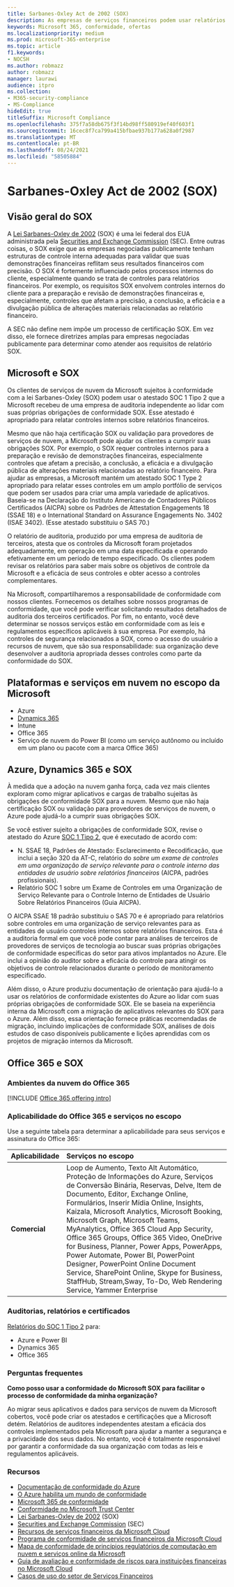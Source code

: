 ```yaml
---
title: Sarbanes-Oxley Act de 2002 (SOX)
description: As empresas de serviços financeiros podem usar relatórios de conformidade da Microsoft para lidar com sua conformidade com a Sarbanes-Oxley Act.
keywords: Microsoft 365, conformidade, ofertas
ms.localizationpriority: medium
ms.prod: microsoft-365-enterprise
ms.topic: article
f1.keywords:
- NOCSH
ms.author: robmazz
author: robmazz
manager: laurawi
audience: itpro
ms.collection:
- M365-security-compliance
- MS-Compliance
hideEdit: true
titleSuffix: Microsoft Compliance
ms.openlocfilehash: 375f7a58db675f3f14bd98ff580919ef40f603f1
ms.sourcegitcommit: 16cec8f7ca799a415bfbae937b177a628a0f2987
ms.translationtype: MT
ms.contentlocale: pt-BR
ms.lasthandoff: 08/24/2021
ms.locfileid: "58505884"
---
```

# <a name="sarbanes-oxley-act-of-2002-sox"></a>Sarbanes-Oxley Act de 2002 (SOX)

## <a name="sox-overview"></a>Visão geral do SOX

A [Lei Sarbanes-Oxley de 2002](https://www.congress.gov/bill/107th-congress/house-bill/3763) (SOX) é uma lei federal dos EUA administrada pela [Securities and Exchange Commission](https://www.sec.gov/) (SEC). Entre outras coisas, o SOX exige que as empresas negociadas publicamente tenham estruturas de controle interna adequadas para validar que suas demonstrações financeiras reflitam seus resultados financeiros com precisão. O SOX é fortemente influenciado pelos processos internos do cliente, especialmente quando se trata de controles para relatórios financeiros. Por exemplo, os requisitos SOX envolvem controles internos do cliente para a preparação e revisão de demonstrações financeiras e, especialmente, controles que afetam a precisão, a conclusão, a eficácia e a divulgação pública de alterações materiais relacionadas ao relatório financeiro.

A SEC não define nem impõe um processo de certificação SOX. Em vez disso, ele fornece diretrizes amplas para empresas negociadas publicamente para determinar como atender aos requisitos de relatório SOX.

## <a name="microsoft-and-sox"></a>Microsoft e SOX

Os clientes de serviços de nuvem da Microsoft sujeitos à conformidade com a lei Sarbanes-Oxley (SOX) podem usar o atestado SOC 1 Tipo 2 que a Microsoft recebeu de uma empresa de auditoria independente ao lidar com suas próprias obrigações de conformidade SOX. Esse atestado é apropriado para relatar controles internos sobre relatórios financeiros.

Mesmo que não haja certificação SOX ou validação para provedores de serviços de nuvem, a Microsoft pode ajudar os clientes a cumprir suas obrigações SOX. Por exemplo, o SOX requer controles internos para a preparação e revisão de demonstrações financeiras, especialmente controles que afetam a precisão, a conclusão, a eficácia e a divulgação pública de alterações materiais relacionadas ao relatório financeiro. Para ajudar as empresas, a Microsoft mantém um atestado SOC 1 Type 2 apropriado para relatar esses controles em um amplo portfólio de serviços que podem ser usados para criar uma ampla variedade de aplicativos. Baseia-se na Declaração do Instituto Americano de Contadores Públicos Certificados (AICPA) sobre os Padrões de Attestation Engagements 18 (SSAE 18) e o International Standard on Assurance Engagements No. 3402 (ISAE 3402). (Esse atestado substituiu o SAS 70.)

O relatório de auditoria, produzido por uma empresa de auditoria de terceiros, atesta que os controles da Microsoft foram projetados adequadamente, em operação em uma data especificada e operando efetivamente em um período de tempo especificado. Os clientes podem revisar os relatórios para saber mais sobre os objetivos de controle da Microsoft e a eficácia de seus controles e obter acesso a controles complementares.

Na Microsoft, compartilharemos a responsabilidade de conformidade com nossos clientes. Fornecemos os detalhes sobre nossos programas de conformidade, que você pode verificar solicitando resultados detalhados de auditoria dos terceiros certificados. Por fim, no entanto, você deve determinar se nossos serviços estão em conformidade com as leis e regulamentos específicos aplicáveis à sua empresa. Por exemplo, há controles de segurança relacionados a SOX, como o acesso do usuário a recursos de nuvem, que são sua responsabilidade: sua organização deve desenvolver a auditoria apropriada desses controles como parte da conformidade do SOX.

## <a name="microsoft-in-scope-cloud-platforms--services"></a>Plataformas e serviços em nuvem no escopo da Microsoft

- Azure
- [Dynamics 365](https://aka.ms/d365-compliance-list)
- Intune
- Office 365
- Serviço de nuvem do Power BI (como um serviço autônomo ou incluído em um plano ou pacote com a marca Office 365)

## <a name="azure-dynamics-365-and-sox"></a>Azure, Dynamics 365 e SOX

À medida que a adoção na nuvem ganha força, cada vez mais clientes exploram como migrar aplicativos e cargas de trabalho sujeitas às obrigações de conformidade SOX para a nuvem. Mesmo que não haja certificação SOX ou validação para provedores de serviços de nuvem, o Azure pode ajudá-lo a cumprir suas obrigações SOX.

Se você estiver sujeito a obrigações de conformidade SOX, revise o atestado do Azure [SOC 1 Tipo 2](./offering-soc-1.md), que é executado de acordo com:

- N. SSAE 18, Padrões de Atestado: Esclarecimento e Recodificação, que inclui a seção 320 da AT-C, relatório do *sobre um exame de controles em uma organização de serviço relevante para o controle interno das entidades de usuário sobre relatórios financeiros* (AICPA, padrões profissionais).
- Relatório SOC 1 sobre um Exame de Controles em uma Organização de Serviço Relevante para o Controle Interno de Entidades de Usuário Sobre Relatórios Pinanceiros (Guia AICPA).

O AICPA SSAE 18 padrão substituiu o SAS 70 e é apropriado para relatórios sobre controles em uma organização de serviço relevantes para as entidades de usuário controles internos sobre relatórios financeiros. Esta é a auditoria formal em que você pode contar para análises de terceiros de provedores de serviços de tecnologia ao buscar suas próprias obrigações de conformidade específicas do setor para ativos implantados no Azure. Ele inclui a opinião do auditor sobre a eficácia do controle para atingir os objetivos de controle relacionados durante o período de monitoramento especificado.

Além disso, o Azure produziu documentação de orientação para ajudá-lo a usar os relatórios de conformidade existentes do Azure ao lidar com suas próprias obrigações de conformidade SOX. [](https://azure.microsoft.com/resources/microsoft-azure-guidance-for-sarbanes-oxley-sox/) Ele se baseia na experiência interna da Microsoft com a migração de aplicativos relevantes do SOX para o Azure. Além disso, essa orientação fornece práticas recomendadas de migração, incluindo implicações de conformidade SOX, análises de dois estudos de caso disponíveis publicamente e lições aprendidas com os projetos de migração internos da Microsoft.

## <a name="office-365-and-sox"></a>Office 365 e SOX

### <a name="office-365-cloud-environments"></a>Ambientes da nuvem do Office 365

[!INCLUDE [Office 365 offering intro](../includes/o365-offering-introduction.md)]

### <a name="office-365-applicability-and-in-scope-services"></a>Aplicabilidade do Office 365 e serviços no escopo

Use a seguinte tabela para determinar a aplicabilidade para seus serviços e assinatura do Office 365:

| **Aplicabilidade** | **Serviços no escopo** |
|:------------------|:----------------------|
| **Comercial** | Loop de Aumento, Texto Alt Automático, Proteção de Informações do Azure, Serviços de Conversão Binária, Reservas, Delve, Item de Documento, Editor, Exchange Online, Formulários, Inserir Mídia Online, Insights, Kaizala, Microsoft Analytics, Microsoft Booking, Microsoft Graph, Microsoft Teams, MyAnalytics, Office 365 Cloud App Security, Office 365 Groups, Office 365 Video, OneDrive for Business, Planner, Power Apps, PowerApps, Power Automate, Power BI, PowerPoint Designer, PowerPoint Online Document Service, SharePoint Online, Skype for Business, StaffHub, Stream,Sway, To-Do, Web Rendering Service, Yammer Enterprise  |

### <a name="audits-reports-and-certificates"></a>Auditorias, relatórios e certificados

[Relatórios do SOC 1 Tipo 2](offering-SOC.md) para:

- Azure e Power BI
- Dynamics 365
- Office 365

### <a name="frequently-asked-questions"></a>Perguntas frequentes

**Como posso usar a conformidade do Microsoft SOX para facilitar o processo de conformidade da minha organização?**

Ao migrar seus aplicativos e dados para serviços de nuvem da Microsoft cobertos, você pode criar os atestados e certificações que a Microsoft detém. Relatórios de auditores independentes atestam a eficácia dos controles implementados pela Microsoft para ajudar a manter a segurança e a privacidade dos seus dados. No entanto, você é totalmente responsável por garantir a conformidade da sua organização com todas as leis e regulamentos aplicáveis.

### <a name="resources"></a>Recursos

- [Documentação de conformidade do Azure](/azure/compliance/)
- [O Azure habilita um mundo de conformidade](https://azure.microsoft.com/resources/azure-enables-a-world-of-compliance/)
- [Microsoft 365 de conformidade](/compliance/regulatory/offering-home)
- [Conformidade no Microsoft Trust Center](https://www.microsoft.com/trust-center/compliance/compliance-overview)
- [Lei Sarbanes-Oxley de 2002](https://www.congress.gov/bill/107th-congress/house-bill/3763) (SOX)
- [Securities and Exchange Commission](https://www.sec.gov/) (SEC)
- [Recursos de serviços financeiros da Microsoft Cloud](https://servicetrust.microsoft.com/viewpage/financialservicesoverview)
- [Programa de conformidade de serviços financeiros da Microsoft Cloud](https://aka.ms/FSCP-Print)
- [Mapa de conformidade de princípios regulatórios de computação em nuvem e serviços online da Microsoft](https://servicetrust.microsoft.com/ViewPage/TrustDocuments?command=Download&downloadType=Document&downloadId=5b483567-00b0-4d86-96ae-ee887dadb61c&docTab=6d000410-c9e9-11e7-9a91-892aae8839ad_Compliance_Guides)
- [Guia de avaliação e conformidade de riscos para instituições financeiras no Microsoft Cloud](https://azure.microsoft.com/resources/risk-assessment-and-compliance-guide-for-financial-institutions-in-the-microsoft-cloud-/)
- [Casos de uso do setor de Serviços Financeiros](/azure/industry/financial/)
